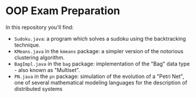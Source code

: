 # OOP Exam Preparation
In this repository you'll find:
- `Sudoku.java`:
    a program which solves a sudoku using the backtracking technique.
- `KMeans.java` in the `kmeans` package:
    a simpler version of the notorious clustering algorithm.
- `BagImpl.java` in the `bag` package:
    implementation of the "Bag" data type - also known as "Multiset".
- `PN.java` in the `pn` package:
    simulation of the evolution of a "Petri Net", one of several mathematical modeling languages for the description of distributed systems